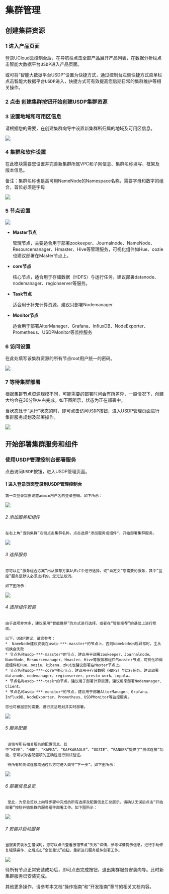 

# 集群管理

## 创建集群资源
### 1 进入产品页面

登录UCloud云控制台后，在导航栏点击<kbd>全部产品</kbd>展开产品列表，在数据分析栏点击<kbd>智能大数据平台USDP</kbd>进入产品页面。

或可将“智能大数据平台USDP”设置为快捷方式，通过控制台左侧快捷方式菜单栏点击<kbd>智能大数据平台USDP</kbd>进入，快捷方式可有效提高您后期日常的集群维护等相关操作。

### 2 点击 <kbd>创建集群</kbd>按钮开始创建USDP集群资源

### 3 设置地域和可用区信息

请根据您的需要，在创建集群向导中设置新集群所归属的地域及可用区信息。

![](/images/地域和可用区选择.png)

### 4 集群和软件设置

在此模块需要您设置并完善新集群所属VPC和子网信息、集群名称填写、框架及版本信息。

备注：集群名称也是高可用NameNode的Namespace名称，需要字母和数字的组合，首位必须是字母

![](/images/集群和软件设置.png)


###  5 节点设置

![](/images/节点设置.png)

- **Master节点**

    管理节点，主要适合用于部署zookeeper、Journalnode、NameNode、Resourcemanager、Hmaster、Hive等管理服务，可视化组件如Hue、oozie也建议部署在Master节点上。

- **core节点**

    核心节点，适合用于存储数据（HDFS）与运行任务。建议部署datanode、nodemanager、regionserver等服务。

- **Task节点**

     适合用于补充计算资源，建议只部署Nodemanager

- **Monitor节点**

    适合用于部署AlterManager、Grafana、InfluxDB、NodeExporter、Prometheus、USDPMonitor等监控服务

### 6 访问设置

在此处填写该集群资源的所有节点root用户统一的密码。

![](/images/访问设置.png)


### 7 等待集群部署

根据集群节点资源规模不同，可能需要的部署时间会有所差异，一般情况下，创建大约会在30分钟左右完成。如下图所示，状态为正在部署中。

当状态处于“运行”状态的时，即可点击<kbd>访问USDP</kbd>按钮，进入USDP管理页面进行集群服务规划及部署操作。

![](/images/部署中的集群.png)

## 开始部署集群服务和组件

###  使用USDP管理控制台部署服务
点击<kbd>访问USDP</kbd>按钮，进入USDP管理页面。

#### 1 进入登录页面登录到USDP管理控制台
    第一次登录需要设置admin用户名的登录密码。如下所示：
![](/images/输入登录信息.png)

###### 2 添加服务和组件
    在右上角“当前集群”右侧点击集群名称，点击选择"添加服务或组件"，开始部署集群服务。
![](/images/添加服务和组件.png)

###### 3 选择服务
    您可以在“服务组合方案”出从推荐方案A\B\C中进行选择，或“自定义”您需要的服务，其中“监控”服务是默认必须选择的，您无法取消。
    
    如下图所示：
 ![](/images/选择服务.png)

###### 4 选择组件安装
    由于选项非常多，建议采用“智能推荐”的方式进行选择，或者在“智能推荐”的基础上进行修改。
    
    以下，USDP建议，请您参考：
    *  NameNode建议安装在usdp-***-masster*的节点上，否则NameNode出现异常时，主从切换会失败
    * 节点名称usdp-***-masster*的节点，建议用于部署zookeeper、Journalnode、NameNode、Resourcemanager、Hmaster、Hive等服务和组件的master节点，可视化和调度组件如Hue、oozie、kibana、zkui也建议部署在Master节点上。
    * 节点名称usdp-***-core*核心节点，建议用于存储数据（HDFS）与运行任务。建议部署datanode、nodemanager、regionserver、presto work、impala。
    * 节点名称usdp-***-task*的节点，建议用于部署计算资源，建议用来部署Nodemanager、Client。
    * 节点名称usdp-***-monitor*的节点，建议用于部署AlterManager、Grafana、InfluxDB、NodeExporter、Prometheus、USDPMonitor等监控服务。
       
    您也可根据您的需要，进行灵活规划并实时部署。

 ![](/images/选择组件安装节点.png)

  ###### 5 服务配置
     请填写所有相关服务的配置信息，其中“HIVE”、“HUE”、“KAFKA”、“KAFKAEAGLE”、“OOZIE”、“RANGER”提供了“测试连接”功能，您可以对各配置项的正确性进行测试验证。
     
     待所有的测试连接均通过后方可进入向导“下一步”。如下图所示：
 ![](/images/服务配置.png)

 ###### 6 部署信息总览
     至此，为您总览以上向导步骤中完成的所有选择及配置信息汇总展示，请确认无误后点击“开始部署”按钮开始集群的服务组件部署工作。如下图所示： 
 ![](/images/部署服务.png)

 ###### 7 安装并启动服务
    当服务安装发生错误时，您可以点击查看报错节点“失败”详情，参考详情提示信息，进行手动修复错误操作，之后点击“全部重试”按钮，重新进行服务组件部署工作。
  ![](/images/安装并部署服务.png)

  待所有节点正常安装成功后，即可点击<kbd>完成</kbd>按钮，退出集群服务安装向导。此时新集群服务已安装完成。

  其他更多操作，请参考本文档“操作指南”和“开发指南”章节的相关文档内容。

